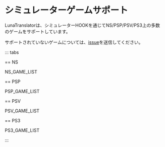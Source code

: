 # シミュレーターゲームサポート

LunaTranslatorは、シミュレーターHOOKを通じてNS/PSP/PSV/PS3上の多数のゲームをサポートしています。

サポートされていないゲームについては、[issue](https://lunatranslator.org/Resource/game_support)を送信してください。

::: tabs

== NS

NS_GAME_LIST

== PSP

PSP_GAME_LIST

== PSV

PSV_GAME_LIST

== PS3

PS3_GAME_LIST

:::
